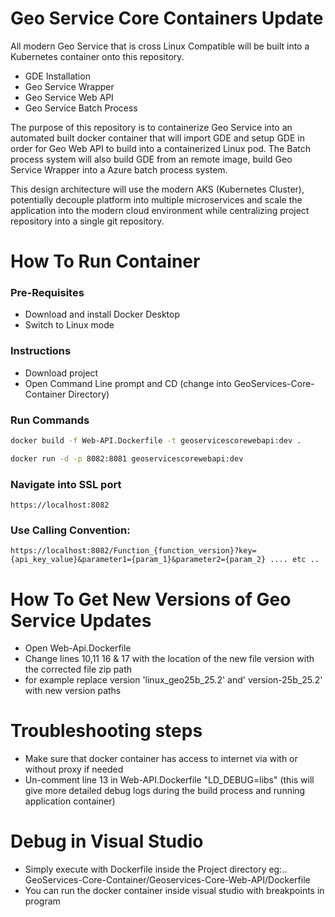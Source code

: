 # Geo Service Core Containers Update

All modern Geo Service that is cross Linux Compatible will be built into a Kubernetes container onto this repository.   
  
- GDE Installation  
- Geo Service Wrapper   
- Geo Service Web API  
- Geo Service Batch Process  

The purpose of this repository is to containerize Geo Service into an automated built docker container that will import GDE and setup GDE in order for Geo Web API to build into a containerized Linux pod.
The Batch process system will also build GDE from an remote image, build Geo Service Wrapper into a Azure batch process system. 


This design architecture will use the modern AKS (Kubernetes Cluster), potentially decouple platform into multiple microservices and scale the application into the modern cloud environment 
while centralizing project repository into a single git repository.

# How To Run Container  
 ### Pre-Requisites 
  - Download and install Docker Desktop  
  - Switch to Linux mode  
  
###  Instructions  
  - Download project    
  - Open Command Line prompt and CD (change into GeoServices-Core-Container Directory)   

 ### Run Commands
  ```bash
  docker build -f Web-API.Dockerfile -t geoservicescorewebapi:dev .
  ```
  ```bash
  docker run -d -p 8082:8081 geoservicescorewebapi:dev    
   ```

  ### Navigate into SSL port  
    https://localhost:8082    
  
  ### Use Calling Convention:   
    https://localhost:8082/Function_{function_version}?key={api_key_value}&parameter1={param_1}&parameter2={param_2} .... etc ..

 # How To Get New Versions of Geo Service Updates  
 - Open Web-Api.Dockerfile
 - Change lines 10,11 16 & 17 with the location of the new file version with the corrected file zip path
 - for example replace version 'linux_geo25b_25.2' and' version-25b_25.2' with new version paths

# Troubleshooting steps   
- Make sure that docker container has access to internet via with or without proxy if needed  
- Un-comment line 13 in Web-API.Dockerfile "LD_DEBUG=libs" (this will give more detailed debug logs during the build process and running application container)  

# Debug in Visual Studio  
- Simply execute with Dockerfile inside the Project directory eg:.. GeoServices-Core-Container/Geoservices-Core-Web-API/Dockerfile  
- You can run the docker container inside visual studio with breakpoints in program
